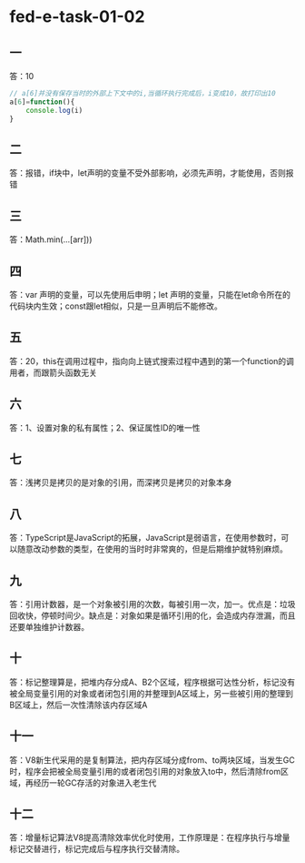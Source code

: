 # fed-e-task-01-02



## 一

答：10

```javascript
// a[6]并没有保存当时的外部上下文中的i,当循环执行完成后，i变成10，故打印出10
a[6]=function(){
    console.log(i)
}
```



## 二

答：报错，if块中，let声明的变量不受外部影响，必须先声明，才能使用，否则报错



## 三

答：Math.min(...[arr]))



## 四

答：var 声明的变量，可以先使用后申明；let 声明的变量，只能在let命令所在的代码块内生效；const跟let相似，只是一旦声明后不能修改。



## 五

答：20，this在调用过程中，指向向上链式搜索过程中遇到的第一个function的调用者，而跟箭头函数无关



## 六

答：1、设置对象的私有属性；2、保证属性ID的唯一性



## 七

答：浅拷贝是拷贝的是对象的引用，而深拷贝是拷贝的对象本身



## 八

答：TypeScript是JavaScript的拓展，JavaScript是弱语言，在使用参数时，可以随意改动参数的类型，在使用的当时时非常爽的，但是后期维护就特别麻烦。



## 九

答：引用计数器，是一个对象被引用的次数，每被引用一次，加一。优点是：垃圾回收快，停顿时间少。缺点是：对象如果是循环引用的化，会造成内存泄漏，而且还要单独维护计数器。



## 十

答：标记整理算是，把堆内存分成A、B2个区域，程序根据可达性分析，标记没有被全局变量引用的对象或者闭包引用的并整理到A区域上，另一些被引用的整理到B区域上，然后一次性清除该内存区域A



## 十一

答：V8新生代采用的是复制算法，把内存区域分成from、to两块区域，当发生GC时，程序会把被全局变量引用的或者闭包引用的对象放入to中，然后清除from区域，再经历一轮GC存活的对象进入老生代



## 十二

答：增量标记算法V8提高清除效率优化时使用，工作原理是：在程序执行与增量标记交替进行，标记完成后与程序执行交替清除。